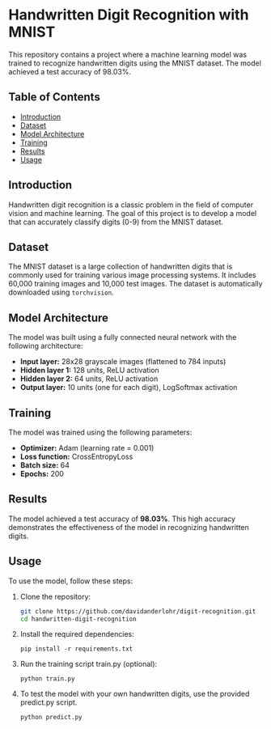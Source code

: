 # Handwritten Digit Recognition with MNIST

This repository contains a project where a machine learning model was trained to recognize handwritten digits using the MNIST dataset. The model achieved a test accuracy of 98.03%.

## Table of Contents

- [Introduction](#introduction)
- [Dataset](#dataset)
- [Model Architecture](#model-architecture)
- [Training](#training)
- [Results](#results)
- [Usage](#usage)

## Introduction

Handwritten digit recognition is a classic problem in the field of computer vision and machine learning. The goal of this project is to develop a model that can accurately classify digits (0-9) from the MNIST dataset.

## Dataset

The MNIST dataset is a large collection of handwritten digits that is commonly used for training various image processing systems. It includes 60,000 training images and 10,000 test images. The dataset is automatically downloaded using `torchvision`.

## Model Architecture

The model was built using a fully connected neural network with the following architecture:

- **Input layer:** 28x28 grayscale images (flattened to 784 inputs)
- **Hidden layer 1:** 128 units, ReLU activation
- **Hidden layer 2:** 64 units, ReLU activation
- **Output layer:** 10 units (one for each digit), LogSoftmax activation

## Training

The model was trained using the following parameters:

- **Optimizer:** Adam (learning rate = 0.001)
- **Loss function:** CrossEntropyLoss
- **Batch size:** 64
- **Epochs:** 200

## Results

The model achieved a test accuracy of **98.03%**. This high accuracy demonstrates the effectiveness of the model in recognizing handwritten digits.

## Usage

To use the model, follow these steps:

1. Clone the repository:
    ```bash
    git clone https://github.com/davidanderlohr/digit-recognition.git
    cd handwritten-digit-recognition
    ```

2. Install the required dependencies:
    ```
    pip install -r requirements.txt
    ```

3. Run the training script train.py (optional):
    ```
    python train.py
    ```

4. To test the model with your own handwritten digits, use the provided predict.py script.
    ```
    python predict.py
    ```






